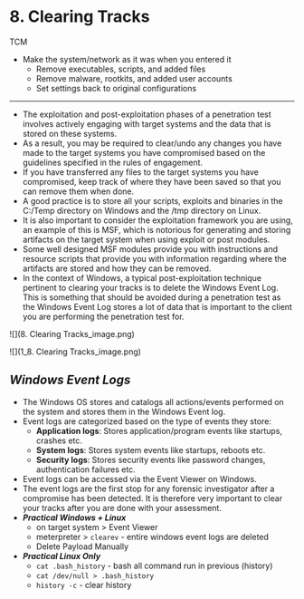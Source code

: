 # 8. Clearing Tracks
TCM

*   Make the system/network as it was when you entered it 
    *   Remove executables, scripts, and added files
    *   Remove malware, rootkits, and added user accounts
    *   Set settings back to original configurations

* * *

*   The exploitation and post-exploitation phases of a penetration test involves actively engaging with target systems and the data that is stored on these systems.
*   As a result, you may be required to clear/undo any changes you have made to the target systems you have compromised based on the guidelines specified in the rules of engagement.
*   If you have transferred any files to the target systems you have compromised, keep track of where they have been saved so that you can remove them when done.
*   A good practice is to store all your scripts, exploits and binaries in the C:/Temp directory on Windows and the /tmp directory on Linux.
*   It is also important to consider the exploitation framework you are using, an example of this is MSF, which is notorious for generating and storing artifacts on the target system when using exploit or post modules.
*   Some well designed MSF modules provide you with instructions and resource scripts that provide you with information regarding where the artifacts are stored and how they can be removed.
*   In the context of Windows, a typical post-exploitation technique pertinent to clearing your tracks is to delete the Windows Event Log. This is something that should be avoided during a penetration test as the Windows Event Log stores a lot of data that is important to the client you are performing the penetration test for.

![](8. Clearing Tracks_image.png)

![](1_8. Clearing Tracks_image.png)

_**Windows Event Logs**_
------------------------

*   The Windows OS stores and catalogs all actions/events performed on the system and stores them in the Windows Event log.
*   Event logs are categorized based on the type of events they store:
    *   **Application logs**: Stores application/program events like startups, crashes etc.
    *   **System logs**: Stores system events like startups, reboots etc. 
    *   **Security logs**: Stores security events like password changes, authentication failures etc.
*   Event logs can be accessed via the Event Viewer on Windows.
*   The event logs are the first stop for any forensic investigator after a compromise has been detected. It is therefore very important to clear your tracks after you are done with your assessment.
*   _**Practical Windows + Linux**_
    *   on target system > Event Viewer
    *   meterpreter > `clearev` - entire windows event logs are deleted
    *   Delete Payload Manually
*   _**Practical Linux Only**_
    *   `cat .bash_history` - bash all command run in previous (history)
    *   `cat /dev/null > .bash_history`
    *   `history -c` - clear history